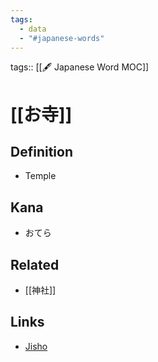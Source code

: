 ```yaml
---
tags:
  - data
  - "#japanese-words"
---
```

tags:: [[🖋️ Japanese Word MOC]]

# [[お寺]]


## Definition
- Temple

## Kana
- おてら

## Related
- [[神社]]

## Links
- [Jisho](https://jisho.org/word/%E3%81%8A%E5%AF%BA)